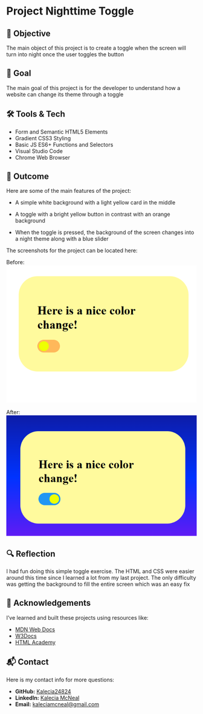 # Project Nighttime Toggle

## 🎯 Objective
The main object of this project is to create a toggle when the screen will turn into night once the user toggles the button 

## 📝 Goal
The main goal of this project is for the developer to understand how a website can change its theme through a toggle

## 🛠️ Tools & Tech
- Form and Semantic HTML5 Elements 
- Gradient CSS3 Styling
- Basic JS ES6+ Functions and Selectors
- Visual Studio Code 
- Chrome Web Browser 

## 📌 Outcome
Here are some of the main features of the project: 
- A simple white background with a light yellow card in the middle

- A toggle with a bright yellow button in contrast with an orange background

- When the toggle is pressed, the background of the screen changes into a night theme along with a blue slider 

The screenshots for the project can be located here: 

Before:
![Final Screenshot](./img/final-screenshot.png) 

After: 
![Final-Screenshot-2](./img/final-screenshot-2.png)

## 🔍 Reflection
I had fun doing this simple toggle exercise. The HTML and CSS were easier around this time since I learned a lot from my last project. The only difficulty was getting the background to fill the entire screen which was an easy fix

## 🙏 Acknowledgements
I’ve learned and built these projects using resources like:
- [MDN Web Docs](https://developer.mozilla.org/)
- [W3Docs](https://www.w3docs.com/)
- [HTML Academy](https://htmlacademy.org/)


## 📬 Contact
Here is my contact info for more questions:
- **GitHub:** [Kalecia24824](https://github.com/Kalecia24824)
- **LinkedIn:** [Kalecia McNeal](https://linkedin.com/in/kalecia-mcneal)
- **Email:** [kaleciamcneal@gmail.com](mailto:kaleciamcneal@gmail.com)